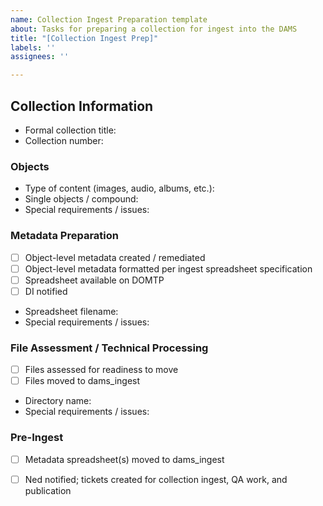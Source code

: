 ```yaml
---
name: Collection Ingest Preparation template
about: Tasks for preparing a collection for ingest into the DAMS
title: "[Collection Ingest Prep]"
labels: ''
assignees: ''

---
```


## Collection Information

* Formal collection title:
* Collection number:

### Objects

* Type of content (images, audio, albums, etc.):
* Single objects / compound: 
* Special requirements / issues:

### Metadata Preparation

* [ ] Object-level metadata created / remediated
* [ ] Object-level metadata formatted per ingest spreadsheet specification
* [ ] Spreadsheet available on DOMTP
* [ ] DI notified

* Spreadsheet filename:
* Special requirements / issues:

### File Assessment / Technical Processing 

* [ ] Files assessed for readiness to move
* [ ] Files moved to dams_ingest

* Directory name:
* Special requirements / issues:

### Pre-Ingest

* [ ] Metadata spreadsheet(s) moved to dams_ingest
* [ ] Ned notified; tickets created for collection ingest, QA work, and publication

